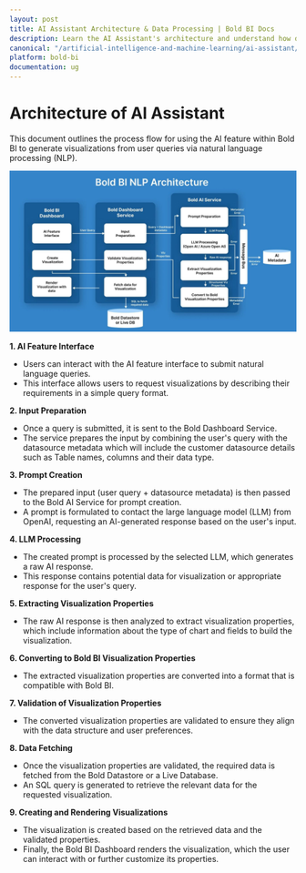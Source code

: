 ```yaml
---
layout: post
title: AI Assistant Architecture & Data Processing | Bold BI Docs
description: Learn the AI Assistant's architecture and understand how data is processed to create and customize widgets in Bold BI efficiently.
canonical: "/artificial-intelligence-and-machine-learning/ai-assistant/architecture-data-processing/"
platform: bold-bi
documentation: ug
---
```


# Architecture of AI Assistant

This document outlines the process flow for using the AI feature within Bold BI to generate visualizations from user queries via natural language processing (NLP).

![AI-Assistant-Architecture](/static/assets/artificial-intelligence-and-machine-learning/images/ai-assistant/boldbi-nlp-architecture.png)

**1. AI Feature Interface**

- Users can interact with the AI feature interface to submit natural language queries.
- This interface allows users to request visualizations by describing their requirements in a simple query format.

**2. Input Preparation**

- Once a query is submitted, it is sent to the Bold Dashboard Service.
- The service prepares the input by combining the user's query with the datasource metadata which will include the customer datasource details such as Table names, columns and their data type.

**3. Prompt Creation**

- The prepared input (user query + datasource metadata) is then passed to the Bold AI Service for prompt creation.
- A prompt is formulated to contact the large language model (LLM) from OpenAI, requesting an AI-generated response based on the user's input.

**4. LLM Processing**

- The created prompt is processed by the selected LLM, which generates a raw AI response.
- This response contains potential data for visualization or appropriate response for the user's query.

**5. Extracting Visualization Properties**

- The raw AI response is then analyzed to extract visualization properties, which include information about the type of chart and fields to build the visualization.

**6. Converting to Bold BI Visualization Properties**

- The extracted visualization properties are converted into a format that is compatible with Bold BI.

**7. Validation of Visualization Properties**

- The converted visualization properties are validated to ensure they align with the data structure and user preferences.

**8. Data Fetching**

- Once the visualization properties are validated, the required data is fetched from the Bold Datastore or a Live Database.
- An SQL query is generated to retrieve the relevant data for the requested visualization.

**9. Creating and Rendering Visualizations**

- The visualization is created based on the retrieved data and the validated properties.
- Finally, the Bold BI Dashboard renders the visualization, which the user can interact with or further customize its properties.